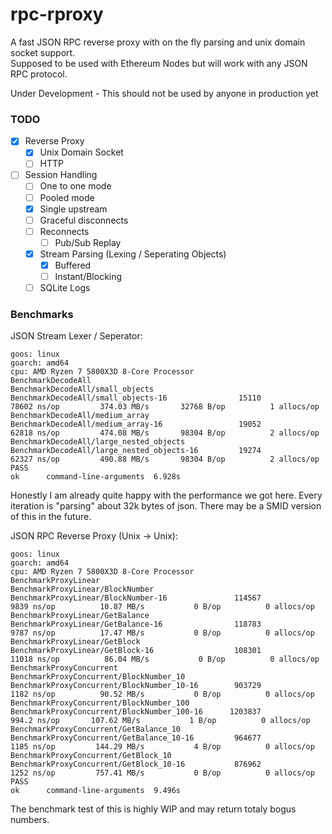 # rpc-rproxy  
A fast JSON RPC reverse proxy with on the fly parsing and unix domain socket support.  
Supposed to be used with Ethereum Nodes but will work with any JSON RPC protocol.  
  
Under Development - This should not be used by anyone in production yet
  
### TODO
  - [x] Reverse Proxy
    - [x] Unix Domain Socket
    - [ ] HTTP
  - [ ] Session Handling
    - [ ] One to one mode
    - [ ] Pooled mode
    - [x] Single upstream
    - [ ] Graceful disconnects
    - [ ] Reconnects
        - [ ] Pub/Sub Replay
    - [x] Stream Parsing (Lexing / Seperating Objects)
        - [x] Buffered
        - [ ] Instant/Blocking
    - [ ] SQLite Logs

### Benchmarks
JSON Stream Lexer / Seperator:  
```
goos: linux
goarch: amd64
cpu: AMD Ryzen 7 5800X3D 8-Core Processor
BenchmarkDecodeAll
BenchmarkDecodeAll/small_objects
BenchmarkDecodeAll/small_objects-16                15110             78602 ns/op         374.03 MB/s       32768 B/op          1 allocs/op
BenchmarkDecodeAll/medium_array
BenchmarkDecodeAll/medium_array-16                 19052             62818 ns/op         474.08 MB/s       98304 B/op          2 allocs/op
BenchmarkDecodeAll/large_nested_objects
BenchmarkDecodeAll/large_nested_objects-16         19274             62327 ns/op         490.88 MB/s       98304 B/op          2 allocs/op
PASS
ok      command-line-arguments  6.928s
```
Honestly I am already quite happy with the performance we got here. Every iteration is "parsing" about 32k bytes of json. There may be a SMID version of this in the future.  
  
JSON RPC Reverse Proxy (Unix -> Unix):   
```
goos: linux
goarch: amd64
cpu: AMD Ryzen 7 5800X3D 8-Core Processor
BenchmarkProxyLinear
BenchmarkProxyLinear/BlockNumber
BenchmarkProxyLinear/BlockNumber-16               114567              9839 ns/op          10.87 MB/s           0 B/op          0 allocs/op
BenchmarkProxyLinear/GetBalance
BenchmarkProxyLinear/GetBalance-16                118783              9787 ns/op          17.47 MB/s           0 B/op          0 allocs/op
BenchmarkProxyLinear/GetBlock
BenchmarkProxyLinear/GetBlock-16                  108301             11018 ns/op          86.04 MB/s           0 B/op          0 allocs/op
BenchmarkProxyConcurrent
BenchmarkProxyConcurrent/BlockNumber_10
BenchmarkProxyConcurrent/BlockNumber_10-16        903729              1182 ns/op          90.52 MB/s           0 B/op          0 allocs/op
BenchmarkProxyConcurrent/BlockNumber_100
BenchmarkProxyConcurrent/BlockNumber_100-16      1203837               994.2 ns/op       107.62 MB/s           1 B/op          0 allocs/op
BenchmarkProxyConcurrent/GetBalance_10
BenchmarkProxyConcurrent/GetBalance_10-16         964677              1185 ns/op         144.29 MB/s           4 B/op          0 allocs/op
BenchmarkProxyConcurrent/GetBlock_10
BenchmarkProxyConcurrent/GetBlock_10-16           876962              1252 ns/op         757.41 MB/s           0 B/op          0 allocs/op
PASS
ok      command-line-arguments  9.496s
```
The benchmark test of this is highly WIP and may return totaly bogus numbers.

